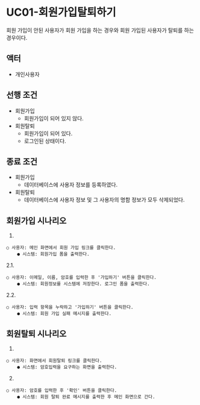 # UC01-회원가입탈퇴하기
회원 가입이 안된 사용자가 회원 가입을 하는 경우와
회원 가입된 사용자가 탈퇴를 하는 경우이다.

## 액터
- 개인사용자

## 선행 조건
- 회원가입
    - 회원가입이 되어 있지 않다.
- 회원탈퇴
    - 회원가입이 되어 있다.
    - 로그인된 상태이다.

## 종료 조건
- 회원가입
    - 데이터베이스에 사용자 정보를 등록하였다.
- 회원탈퇴
    - 데이터베이스에 사용자 정보 및 그 사용자의 명함 정보가 모두 삭제되었다.

## 회원가입 시나리오
1.

    ○ 사용자: 메인 화면에서 회원 가입 링크를 클릭한다.
        ● 시스템: 회원가입 폼을 출력한다.

2.1.

    ○ 사용자: 이메일, 이름, 암호를 입력한 후 '가입하기' 버튼을 클릭한다.
        ● 시스템: 회원정보를 시스템에 저장한다. 로그인 폼을 출력한다.

2.2.

    ○ 사용자: 입력 항목을 누락하고 '가입하기' 버튼을 클릭한다.
        ● 시스템: 회원 가입 실패 메시지를 출력한다.

## 회원탈퇴 시나리오
1.

    ○ 사용자: 화면에서 회원탈퇴 링크를 클릭한다.
        ● 시스템: 암호입력을 요구하는 화면을 출력한다.

2.

    ○ 사용자: 암호를 입력한 후 '확인' 버튼을 클릭한다.
        ● 시스템: 회원 탈퇴 완료 메시지를 출력한 후 메인 화면으로 간다.  
